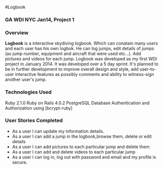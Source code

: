 #Logbook

### GA WDI NYC Jan14, Project 1
### Overview

**Logbook** is a interactive skydiving logbook. Which can conatain many users and each user has his own logbok. He can log jumps, edit details of jumps (as jump number, equipment and aircraft that were used etc...). Add pictures and videos for each jump. Logbook was developed as my first WDI project in January 2014. It was developed over a 5 day sprint. It's planned to be in further development to improve overall design and style, add user-to-user interactive features as possibly comments and ability to witness-sign another user's jump.

### Technologies Used

Ruby 2.1.0
Ruby on Rails 4.0.2
PostgreSQL Database
Authentication and Authorization using [bcrypt-ruby]

### User Stories Completed

* As a user I can update my information details.
* As a user I can add a jump in the logbook,browse them, delete or edit details
* As a user I can add pictures to each particular jump and delete them
* As a user I can add and delete videos to each particular jump
* As a user I can log in, log out with password and email and my profile is secure.